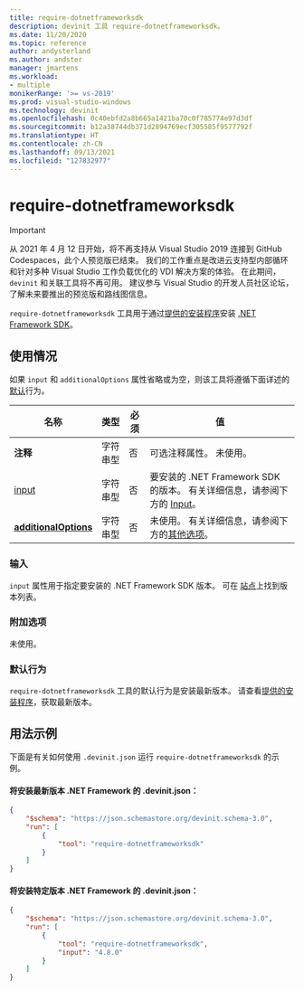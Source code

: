 ```yaml
---
title: require-dotnetframeworksdk
description: devinit 工具 require-dotnetframeworksdk。
ms.date: 11/20/2020
ms.topic: reference
author: andysterland
ms.author: andster
manager: jmartens
ms.workload:
- multiple
monikerRange: '>= vs-2019'
ms.prod: visual-studio-windows
ms.technology: devinit
ms.openlocfilehash: 0c40ebfd2a8b665a1421ba70c0f785774e97d3df
ms.sourcegitcommit: b12a38744db371d2894769ecf305585f9577792f
ms.translationtype: HT
ms.contentlocale: zh-CN
ms.lasthandoff: 09/13/2021
ms.locfileid: "127832977"
---
```

# <a name="require-dotnetframeworksdk"></a>require-dotnetframeworksdk

> [!IMPORTANT]
> 从 2021 年 4 月 12 日开始，将不再支持从 Visual Studio 2019 连接到 GitHub Codespaces，此个人预览版已结束。 我们的工作重点是改进云支持型内部循环和针对多种 Visual Studio 工作负载优化的 VDI 解决方案的体验。 在此期间，`devinit` 和关联工具将不再可用。 建议参与 Visual Studio 的开发人员社区论坛，了解未来要推出的预览版和路线图信息。

`require-dotnetframeworksdk` 工具用于通过[提供的安装程序](https://dotnet.microsoft.com/download/visual-studio-sdks)安装 [.NET Framework SDK](https://dotnet.microsoft.com/)。

## <a name="usage"></a>使用情况

如果 `input` 和 `additionalOptions` 属性省略或为空，则该工具将遵循下面详述的[默认](#default-behavior)行为。

| 名称                                             | 类型   | 必须  | 值                                                                                    |
|--------------------------------------------------|--------|-----------|------------------------------------------------------------------------------------------|
| **注释**                                     | 字符串型 | 否        | 可选注释属性。 未使用。                                                    |
| [input](#input)                              | 字符串型 | 否        | 要安装的 .NET Framework SDK 的版本。 有关详细信息，请参阅下方的 [Input](#input)。 |
| [**additionalOptions**](#additional-options)     | 字符串型 | 否        | 未使用。 有关详细信息，请参阅下方的[其他选项](#additional-options)。               |

### <a name="input"></a>输入

`input` 属性用于指定要安装的 .NET Framework SDK 版本。 可在 [ 站点](https://dotnet.microsoft.com/download/visual-studio-sdks)上找到版本列表。

### <a name="additional-options"></a>附加选项

未使用。

### <a name="default-behavior"></a>默认行为

`require-dotnetframeworksdk` 工具的默认行为是安装最新版本。 请查看[提供的安装程序](https://dotnet.microsoft.com/download/visual-studio-sdks)，获取最新版本。

## <a name="example-usage"></a>用法示例
下面是有关如何使用 `.devinit.json` 运行 `require-dotnetframeworksdk` 的示例。

#### <a name="devinitjson-that-will-install-the-latest-net-framework"></a>将安装最新版本 .NET Framework 的 .devinit.json：
```json
{
    "$schema": "https://json.schemastore.org/devinit.schema-3.0",
    "run": [
        {
            "tool": "require-dotnetframeworksdk"
        }
    ]
}
```

#### <a name="devinitjson-that-will-install-a-specific-version-of-the-net-framework"></a>将安装特定版本 .NET Framework 的 .devinit.json：
```json
{
    "$schema": "https://json.schemastore.org/devinit.schema-3.0",
    "run": [
        {
            "tool": "require-dotnetframeworksdk",
            "input": "4.8.0"
        }
    ]
}
```